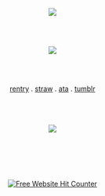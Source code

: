 <div align=center><img src="https://noneofurbuisnessgrraaaa.carrd.co/assets/images/gallery01/8ce79e70.gif?v=07360a13"/>

<br></br>

<div align=center><img src="https://noneofurbuisnessgrraaaa.carrd.co/assets/images/gallery01/0fb94317.jpg?v=0826bf24"/>
  
<br></br>
  
<a href="https://rentry.co/magentaneon" rel="nofollow">rentry</a> . 
<a href="https://missingt3xture.straw.page" rel="nofollow">straw</a> . 
<a href="https://magentaneon.atabook.org/" rel="nofollow">ata</a> . 
<a href="https://www.tumblr.com/blog/missingt3xture" rel="nofollow">tumblr</a>
<br></br>
<br></br>

<div align=center><img src="https://noneofurbuisnessgrraaaa.carrd.co/assets/images/gallery01/d88d90ce.png?v=07360a13"/>
  
<br></br>
<br></br>

<div align='center'><a href='https://www.free-website-hit-counter.com'><img src='https://www.free-website-hit-counter.com/zc.php?d=4&id=4153&s=55' border='0' alt='Free Website Hit Counter'>

